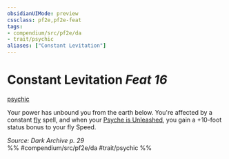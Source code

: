 ```yaml
---
obsidianUIMode: preview
cssclass: pf2e,pf2e-feat
tags:
- compendium/src/pf2e/da
- trait/psychic
aliases: ["Constant Levitation"]
---
```

# Constant Levitation  *Feat 16*  
[psychic](../../rules/traits/psychic-da.md)  


Your power has unbound you from the earth below. You're affected by a constant [fly](../spells/fly.md) spell, and when your [Psyche is Unleashed](../../rules/actions/unleash-psyche-da.md), you gain a +10-foot status bonus to your fly Speed.

*Source: Dark Archive p. 29*  
%% #compendium/src/pf2e/da #trait/psychic %%